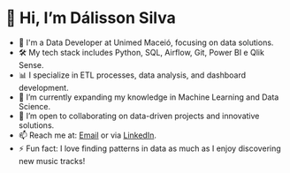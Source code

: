 # 👋 Hi, I’m Dálisson Silva

- 💼 I'm a Data Developer at Unimed Maceió, focusing on data solutions.
- 🛠️ My tech stack includes Python, SQL, Airflow, Git, Power BI e Qlik Sense.
- 📊 I specialize in ETL processes, data analysis, and dashboard development.
- 🌱 I’m currently expanding my knowledge in Machine Learning and Data Science.
- 🤝 I’m open to collaborating on data-driven projects and innovative solutions.
- 📫 Reach me at: [Email](dalissonmuniz@outlook.com) or via [LinkedIn](https://linkedin.com/in/dalisson-silva-a01a591a7).
- ⚡ Fun fact: I love finding patterns in data as much as I enjoy discovering new music tracks!
